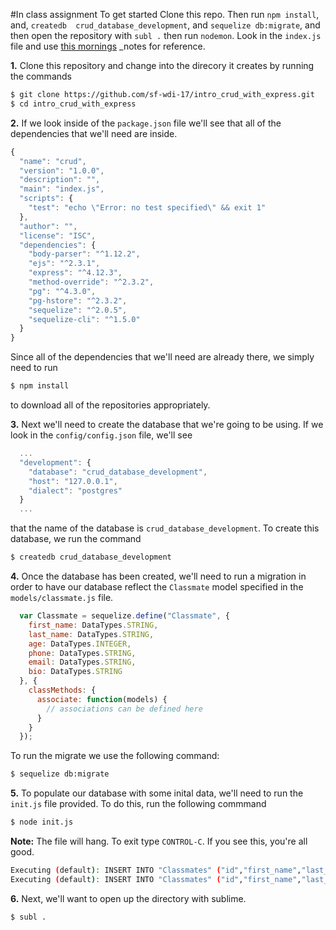 #In class assignment
To get started Clone this repo. Then run `npm install`, and, `createdb  crud_database_development`, and `sequelize db:migrate`, and then open the repository with `subl .` then run `nodemon`.
Look in the `index.js` file and use [this mornings](https://github.com/sf-wdi-17/notes/blob/master/lectures/week-03/_4_thursday/dawn/intro_crud_with_sequelize.md) _notes for reference.

**1.** Clone this repository and change into the direcory it creates by running the commands

```bash
$ git clone https://github.com/sf-wdi-17/intro_crud_with_express.git
$ cd intro_crud_with_express
```

**2.** If we look inside of the `package.json` file we'll see that all of the dependencies that we'll need are inside.

```js
{
  "name": "crud",
  "version": "1.0.0",
  "description": "",
  "main": "index.js",
  "scripts": {
    "test": "echo \"Error: no test specified\" && exit 1"
  },
  "author": "",
  "license": "ISC",
  "dependencies": {
    "body-parser": "^1.12.2",
    "ejs": "^2.3.1",
    "express": "^4.12.3",
    "method-override": "^2.3.2",
    "pg": "^4.3.0",
    "pg-hstore": "^2.3.2",
    "sequelize": "^2.0.5",
    "sequelize-cli": "^1.5.0"
  }
}
```

Since all of the dependencies that we'll need are already there, we simply need to run

```bash
$ npm install
```

to download all of the repositories appropriately.

**3.** Next we'll need to create the database that we're going to be using. If we look in the `config/config.json` file, we'll see

```js
  ...
  "development": {
    "database": "crud_database_development",
    "host": "127.0.0.1",
    "dialect": "postgres"
  }
  ...
```

that the name of the database is `crud_database_development`. To create this database, we run the command

```bash
$ createdb crud_database_development
```

**4.** Once the database has been created, we'll need to run a migration in order to have our database reflect the `Classmate` model specified in the `models/classmate.js` file.

```js
  var Classmate = sequelize.define("Classmate", {
    first_name: DataTypes.STRING,
    last_name: DataTypes.STRING,
    age: DataTypes.INTEGER,
    phone: DataTypes.STRING,
    email: DataTypes.STRING,
    bio: DataTypes.STRING
  }, {
    classMethods: {
      associate: function(models) {
        // associations can be defined here
      }
    }
  });
```

To run the migrate we use the following command:

```bash
$ sequelize db:migrate
```

**5.** To populate our database with some inital data, we'll need to run the `init.js` file provided. To do this, run the following commmand

```bash
$ node init.js
```

**Note:** The file will hang. To exit type `CONTROL-C`. If you see this, you're all good.

```bash
Executing (default): INSERT INTO "Classmates" ("id","first_name","last_name","age","updatedAt","createdAt") VALUES (DEFAULT,'Mike','Desa',24,'2015-04-03 04:21:37.113 +00:00','2015-04-03 04:21:37.113 +00:00') RETURNING *;
Executing (default): INSERT INTO "Classmates" ("id","first_name","last_name","age","updatedAt","createdAt") VALUES (DEFAULT,'Brett','Levinson',31,'2015-04-03 04:21:37.124 +00:00','2015-04-03 04:21:37.124 +00:00') RETURNING *;
```

**6.** Next, we'll want to open up the directory with sublime.

```bash
$ subl .
```

